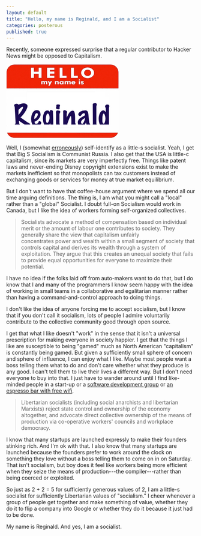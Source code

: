 ```yaml
---
layout: default
title: "Hello, my name is Reginald, and I am a Socialist"
categories: posterous
published: true
---
```


Recently, someone expressed surprise that a regular contributor to Hacker News might be opposed to Capitalism.

![hello](/assets/images/hello.jpg)


Well, I (somewhat [erroneously](http://en.wikipedia.org/wiki/Socialism)) self-identify as a little-s socialist. Yeah, I get that Big S Socialism is Communist Russia. I also get that the USA is little-c capitalism, since its markets are very imperfectly free. Things like patent laws and never-ending Disney copyright extensions exist to make the markets inefficient so that monopolists can tax customers instead of exchanging goods or services for money at true market equilibrium.

But I don't want to have that coffee-house argument where we spend all our time arguing definitions. The thing is, I am what you might call a "local" rather than a "global" Socialist. I doubt full-on Socialism would work in Canada, but I like the idea of workers forming self-organized collectives.

> Socialists advocate a method of compensation based on individual merit or the amount of labour one contributes to society. They generally share the view that capitalism unfairly concentrates power and wealth within a small segment of society that controls capital and derives its wealth through a system of exploitation. They argue that this creates an unequal society that fails to provide equal opportunities for everyone to maximize their potential.

I have no idea if the folks laid off from auto-makers want to do that, but I do know that I and many of the programmers I know seem happy with the idea of working in small teams in a collaborative and egalitarian manner rather than having a command-and-control approach to doing things.

I don't like the idea of anyone forcing me to accept socialism, but I know that if you don't call it socialism, lots of people I admire voluntarily contribute to the collective community good through open source.

I get that what I like doesn't "work" in the sense that it isn't a universal prescription for making everyone in society happier. I get that the things I like are susceptible to being "gamed" much as North American "capitalism" is constantly being gamed. But given a sufficiently small sphere of concern and sphere of influence, I can enjoy what I like. Maybe most people want a boss telling them what to do and don't care whether what they produce is any good. I can't tell them to live their lives a different way. But I don't need everyone to buy into that. I just have to wander around until I find like-minded people in a start-up or a [software development group](http://unspace.ca) or [an espresso bar with free wifi](http://darkhorseespresso.com/).

> Libertarian socialists (including social anarchists and libertarian Marxists) reject state control and ownership of the economy altogether, and advocate direct collective ownership of the means of production via co-operative workers' councils and workplace democracy.

I know that many startups are launched expressly to make their founders stinking rich. And I'm ok with that. I also know that many startups are launched because the founders prefer to work around the clock on something they love without a boss telling them to come on in on Saturday. That isn't socialism, but boy does it feel like workers being more efficient when they seize the means of production---the compiler---rather than being coerced or exploited.

So just as 2 + 2 = 5 for sufficiently generous values of 2, I am a little-s socialist for sufficiently Libertarian values of "socialism." I cheer whenever a group of people get together and make something of value, whether they do it to flip a company into Google or whether they do it because it just had to be done.

My name is Reginald. And yes, I am a socialist.